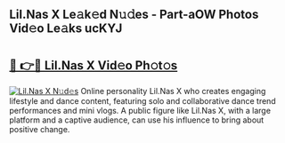 ## Lil.Nas X Le𝚊k𝚎d N𝚞𝚍es - Part-aOW Photos Vid𝚎o Le𝚊ks ucKYJ

# <h2><a href="http://fbbjssp.evod.top/?m=Lil.Nas+X">🔗 👉🔴 Lil.Nas X Vid𝚎o Ph𝚘t𝚘s</a></h2>

[![Lil.Nas X N𝚞d𝚎s](https://i.imgur.com/8V9OHl7.gif)](http://fbbjssp.evod.top/?m=Lil.Nas+X)
Online personality Lil.Nas X who creates engaging lifestyle and dance content, featuring solo and collaborative dance trend performances and mini vlogs. A public figure like Lil.Nas X, with a large platform and a captive audience, can use his influence to bring about positive change. 
